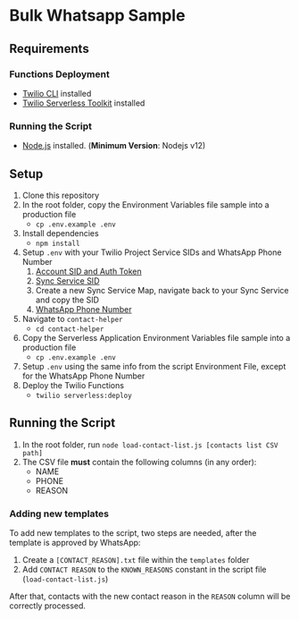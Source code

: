 # Bulk Whatsapp Sample

## Requirements

### Functions Deployment
* [Twilio CLI](https://www.twilio.com/docs/twilio-cli/quickstart) installed
* [Twilio Serverless Toolkit](https://www.twilio.com/docs/labs/serverless-toolkit) installed

### Running the Script
* [Node.js](https://nodejs.org/en/) installed. (**Minimum Version**: Nodejs v12)


## Setup

1. Clone this repository
2. In the root folder, copy the Environment Variables file sample into a production file
    * `cp .env.example .env`
3. Install dependencies
    * `npm install`
4. Setup `.env` with your Twilio Project Service SIDs and WhatsApp Phone Number
   1. [Account SID and Auth Token](https://console.twilio.com/)
   2. [Sync Service SID](https://console.twilio.com/us1/develop/sync/services?frameUrl=%2Fconsole%2Fsync%2Fservices%3Fx-target-region%3Dus1)
   3. Create a new Sync Service Map, navigate back to your Sync Service and copy the SID
   4. [WhatsApp Phone Number](https://console.twilio.com/us1/develop/sms/senders/whatsapp-senders?frameUrl=%2Fconsole%2Fsms%2Fwhatsapp%2Fsenders%3Fx-target-region%3Dus1)
5. Navigate to `contact-helper`
    * `cd contact-helper` 
6. Copy the Serverless Application Environment Variables file sample into a production file
    * `cp .env.example .env`
7. Setup `.env` using the same info from the script Environment File, except for the WhatsApp Phone Number
8. Deploy the Twilio Functions
    * `twilio serverless:deploy`

## Running the Script

1. In the root folder, run `node load-contact-list.js [contacts list CSV path]`
2. The CSV file **must** contain the following columns (in any order):
    * NAME
    * PHONE
    * REASON

### Adding new templates

To add new templates to the script, two steps are needed, after the template is approved by WhatsApp:

1. Create a `[CONTACT_REASON].txt` file within the `templates` folder
2. Add `CONTACT REASON` to the `KNOWN_REASONS` constant in the script file (`load-contact-list.js`)

After that, contacts with the new contact reason in the `REASON` column will be correctly processed.